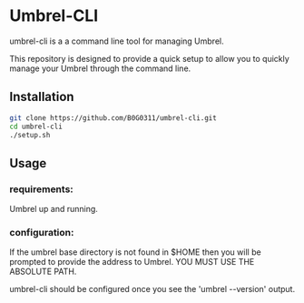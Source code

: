 # Umbrel-CLI

umbrel-cli is a a command line tool for managing Umbrel.

This repository is designed to provide a quick setup to allow you to quickly manage your Umbrel through the command line. 

## Installation

```bash
git clone https://github.com/B0G0311/umbrel-cli.git
cd umbrel-cli
./setup.sh
```

## Usage
### requirements:
Umbrel up and running.

### configuration:
If the umbrel base directory is not found in $HOME then you will be prompted to provide the address to Umbrel. 
YOU MUST USE THE ABSOLUTE PATH.

umbrel-cli should be configured once you see the 'umbrel --version' output.

